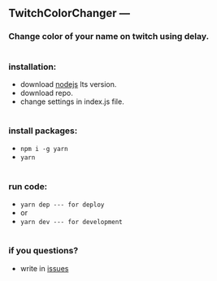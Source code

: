 ## TwitchColorChanger &mdash;

### Change color of your name on twitch using delay.

#

### installation:

- download [nodejs](https://nodejs.org/en) lts version.
- download repo.
- change settings in index.js file.

#

### install packages:

- `npm i -g yarn`
- `yarn`

#

### run code:

- `yarn dep --- for deploy`
- or
- `yarn dev --- for development`

#

### if you questions?

- write in [issues](https://github.com/fxhxyz4/TwitchColorChanger/issues)
